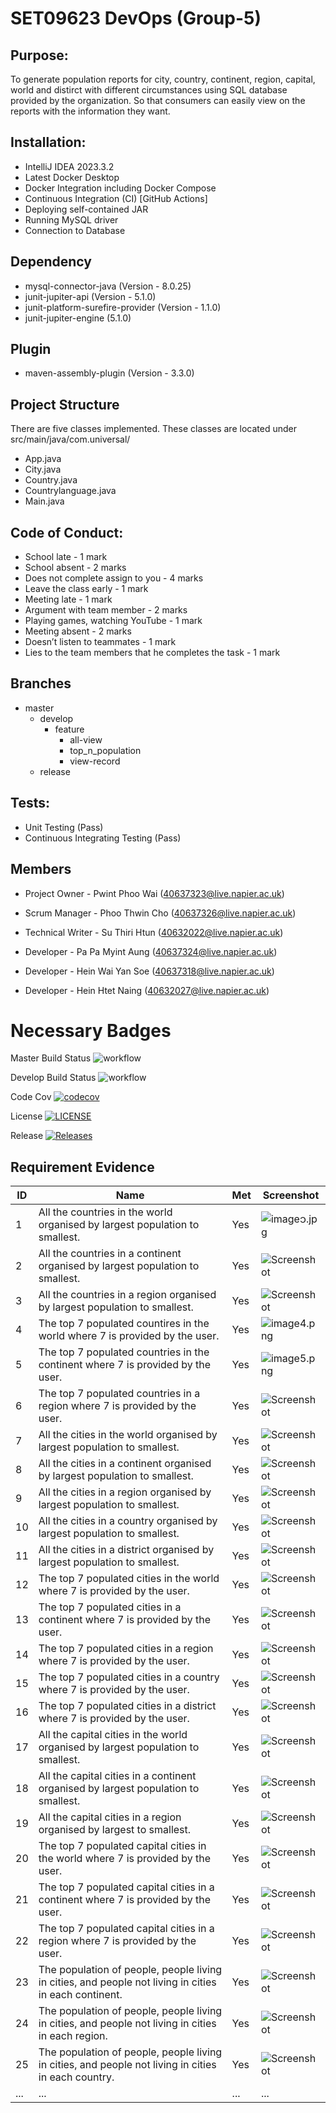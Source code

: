 # SET09623 DevOps (Group-5)

## Purpose: 
To generate population reports for city, country, continent, region, capital, world and distirct with different circumstances using SQL database provided by the organization. So that consumers can easily view on the reports with the information they want.

## Installation: 
- IntelliJ IDEA 2023.3.2
- Latest Docker Desktop
- Docker Integration including Docker Compose
- Continuous Integration (CI) [GitHub Actions]
- Deploying self-contained JAR
- Running MySQL driver
- Connection to Database

## Dependency
- mysql-connector-java (Version - 8.0.25)
- junit-jupiter-api (Version - 5.1.0)
- junit-platform-surefire-provider (Version - 1.1.0)
- junit-jupiter-engine (5.1.0)

## Plugin
- maven-assembly-plugin (Version - 3.3.0)

## Project Structure
There are five classes implemented. These classes are located under src/main/java/com.universal/
- App.java
- City.java
- Country.java
- Countrylanguage.java
- Main.java

## Code of Conduct:
- School late - 1 mark
- School absent - 2 marks
- Does not complete assign to you - 4 marks
- Leave the class early - 1 mark
- Meeting late - 1 mark
- Argument with team member - 2 marks
- Playing games, watching YouTube - 1 mark
- Meeting absent - 2 marks
- Doesn’t listen to teammates - 1 mark
- Lies to the team members that he completes the task - 1 mark

## Branches
- master
  - develop
    - feature
      - all-view
      - top_n_population
      - view-record
  - release

## Tests:
- Unit Testing (Pass)
- Continuous Integrating Testing (Pass)

## Members

- Project Owner - Pwint Phoo Wai (40637323@live.napier.ac.uk)

- Scrum Manager - Phoo Thwin Cho (40637326@live.napier.ac.uk)

- Technical Writer - Su Thiri Htun (40632022@live.napier.ac.uk)

- Developer - Pa Pa Myint Aung (40637324@live.napier.ac.uk)

- Developer - Hein Wai Yan Soe (40637318@live.napier.ac.uk)

- Developer - Hein Htet Naing (40632027@live.napier.ac.uk)

# Necessary Badges

Master Build Status ![workflow](https://github.com/40637323/DevOps_Gp5/actions/workflows/main.yml/badge.svg)

Develop Build Status ![workflow](https://img.shields.io/github/actions/workflow/status/40637323/sem/.github%2Fworkflows%2Fmain.yml?)

Code Cov [![codecov](https://codecov.io/gh/40637323/DevOps_Gp5/graph/badge.svg?token=W4ZP8XRJ8I)](https://codecov.io/gh/40637323/DevOps_Gp5)

License [![LICENSE](https://img.shields.io/github/license/40637323/sem.svg?style=flat-square)](https://github.com/40637323/DevOps_Gp5/blob/master/LICENSE)

Release [![Releases](https://img.shields.io/github/release/40637323/DevOps_Gp5/all.svg?style=flat-square)](https://github.com/40637323/DevOps_Gp5/releases)

## Requirement Evidence

| ID  | Name  | Met | Screenshot |
| --- | ----- | --- | ---------- |
| 1   | All the countries in the world organised by largest population to smallest. | Yes | ![image၁.jpg](https://github.com/40637323/DevOps_Gp5/blob/master/images/image1.jpg)  |
| 2   | All the countries in a continent organised by largest population to smallest. | Yes | ![Screenshot](image2.png)
| 3   | All the countries in a region organised by largest population to smallest.   | Yes | ![Screenshot](image3.png) |
| 4   | The top 7 populated countires in the world where 7 is provided by the user.   | Yes | ![image4.png](https://github.com/40637323/DevOps_Gp5/blob/master/images/image4.png) |
| 5   | The top 7 populated countries in the continent where 7 is provided by the user.   | Yes | ![image5.png](https://github.com/40637323/DevOps_Gp5/blob/master/images/image5.png) |
| 6   | The top 7 populated countries in a region where 7 is provided by the user.  | Yes | ![Screenshot](image6.png) |
| 7   | All the cities in the world organised by largest population to smallest.   | Yes | ![Screenshot](image7.png) |
| 8   | All the cities in a continent organised by largest population to smallest.   | Yes | ![Screenshot](image8.png) |
| 9   | All the cities in a region organised by largest population to smallest.   | Yes | ![Screenshot](image9.png) |
| 10   | All the cities in a country organised by largest population to smallest.   | Yes | ![Screenshot](image10.png) |
| 11   | All the cities in a district organised by largest population to smallest.   | Yes | ![Screenshot](image11.png) |
| 12   |The top 7 populated cities in the world where 7 is provided by the user.   | Yes | ![Screenshot](image12.png) |
| 13   |The top 7 populated cities in a continent where 7 is provided by the user.   | Yes | ![Screenshot](image13.png) |
| 14   |The top 7 populated cities in a region where 7 is provided by the user.   | Yes | ![Screenshot](image14.png) |
| 15   |The top 7 populated cities in a country where 7 is provided by the user.   | Yes | ![Screenshot](image15.png) |
| 16   |The top 7 populated cities in a district where 7 is provided by the user.   | Yes | ![Screenshot](image16.png) |
| 17   |All the capital cities in the world organised by largest population to smallest.   | Yes | ![Screenshot](image17.png) |
| 18   |All the capital cities in a continent organised by largest population to smallest.   | Yes | ![Screenshot](image18.png) |
| 19   |All the capital cities in a region organised by largest to smallest.   | Yes | ![Screenshot](image19.png) |
| 20   |The top 7 populated capital cities in the world where 7 is provided by the user.   | Yes | ![Screenshot](image20.png) |
| 21   |The top 7 populated capital cities in a continent where 7 is provided by the user.   | Yes | ![Screenshot](image21.png) |
| 22   |The top 7 populated capital cities in a region where 7 is provided by the user.   | Yes | ![Screenshot](image22.png) |
| 23   |The population of people, people living in cities, and people not living in cities in each continent.   | Yes | ![Screenshot](image23.png) |
| 24   |The population of people, people living in cities, and people not living in cities in each region.   | Yes | ![Screenshot](image24.png) |
| 25   |The population of people, people living in cities, and people not living in cities in each country.   | Yes | ![Screenshot](image25.png) |
| ... | ...   | ... | ...        |
